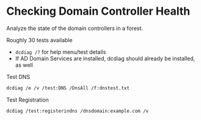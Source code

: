 # Checking Domain Controller Health

Analyze the state of the domain controllers in a forest.

Roughly 30 tests available

- `dcdiag /?` for help menu/test details
- If AD Domain Services are installed, dcdiag should already be installed, as well

Test DNS

```bash
dcdiag /e /v /test:DNS /DnsAll /f:dnstest.txt
```

Test Registration

```bash
dcdiag /test:registerindns /dnsdomain:example.com /v
```
